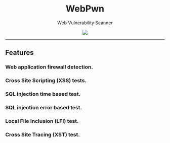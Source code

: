<h1 align="center">WebPwn</h1>
<p align="center"Web Vuln Detector</p>
<p align="center">Web Vulnerability Scanner</p>
<p align="center"> 
   <img src="https://img.shields.io/badge/language-python-blue.svg">
</p>

***

## Features

### Web application firewall detection.
### Cross Site Scripting (XSS) tests.
### SQL injection time based test.
### SQL injection error based test.
### Local File Inclusion (LFI) test.
### Cross Site Tracing (XST) test.



